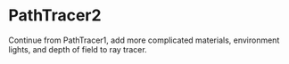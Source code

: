 # PathTracer2
Continue from PathTracer1, add more complicated materials, environment lights, and depth of field to ray tracer. 

